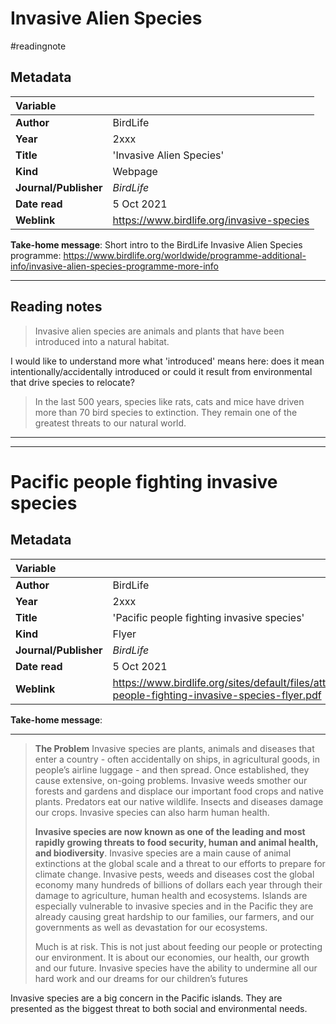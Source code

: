 # Invasive Alien Species
#readingnote 


## Metadata

|   Variable     |  |
|:--------------|:-----------|
| **Author**			| BirdLife     | 
| **Year**				| 	2xxx		 | 
| **Title**				| 	'Invasive Alien Species'		 | 
| **Kind**				| Webpage	 | 
| **Journal/Publisher**				| 	*BirdLife*		 | 
| **Date read**				| 	5 Oct 2021	 | 
| **Weblink**				| 	https://www.birdlife.org/invasive-species		 | 

**Take-home message**: Short intro to the BirdLife Invasive Alien Species programme: https://www.birdlife.org/worldwide/programme-additional-info/invasive-alien-species-programme-more-info


---

## Reading notes

> Invasive alien species are animals and plants that have been introduced into a natural habitat.

I would like to understand more what 'introduced' means here: does it mean intentionally/accidentally introduced or could it result from environmental that drive species to relocate?

> In the last 500 years, species like rats, cats and mice have driven more than 70 bird species to extinction. They remain one of the greatest threats to our natural world.

---
---

# Pacific people fighting invasive species


## Metadata

|   Variable     |  |
|:--------------|:-----------|
| **Author**			| BirdLife     | 
| **Year**				| 	2xxx		 | 
| **Title**				| 	'Pacific people fighting invasive species'		 | 
| **Kind**				| Flyer	 | 
| **Journal/Publisher**				| 	*BirdLife*		 | 
| **Date read**				| 	5 Oct 2021	 | 
| **Weblink**				| 	https://www.birdlife.org/sites/default/files/attachments/pacific-people-fighting-invasive-species-flyer.pdf		 | 

**Take-home message**: 


---

> **The Problem**
> Invasive species are plants, animals and diseases that enter a country - often accidentally on ships, in agricultural goods, in people’s airline luggage - and then spread. Once established, they cause extensive, on-going problems. Invasive weeds smother our forests and gardens and displace our important food crops and native plants. Predators eat our native wildlife. Insects and diseases damage our crops. Invasive species can also harm human health. 
> 
> **Invasive species are now known as one of the leading and most rapidly growing threats to food security, human and animal health, and biodiversity**. Invasive species are a main cause of animal extinctions at the global scale and a threat to our efforts to prepare for climate change. Invasive pests, weeds and diseases cost the global economy many hundreds of billions of dollars each year through their damage to agriculture, human health and ecosystems. Islands are especially vulnerable to invasive species and in the Pacific they are already causing great hardship to our families, our farmers, and our governments as well as devastation for our ecosystems.
> 
> Much is at risk. This is not just about feeding our people or protecting our environment. It is about our economies, our health, our growth and our future. Invasive species have the ability to undermine all our hard work and our dreams for our children’s futures

Invasive species are a big concern in the Pacific islands. They are presented as the biggest threat to both social and environmental needs. 